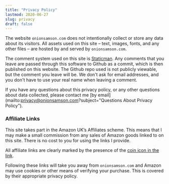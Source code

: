 ```yaml
---
title: "Privacy Policy"
lastmod: 2020-06-27
slug: privacy
draft: false
---
```


The website `onionsamson.com` does not intentionally collect or store
any data about its visitors.  All assets used on this site – text,
images, fonts, and any other files – are hosted by and served by
`onionsamson.com`.

The comment system used on this site is
[Staticman](https://staticman.net).  Any comments that you leave are
passed through this software to Github as a commit, which is then
published on this website.  The Github repo used is not publicly
viewable, but the comment you leave will be.  We don't ask for email
addresses, and you don't have to use your real name when leaving a
comment.

If you have any questions about this privacy policy, or any other
questions about data collected, please contact me [by
email](mailto:privacy@onionsamson.com?subject="Questions About Privacy
Policy").

### Affiliate Links

This site takes part in the Amazon UK’s Affiliates scheme.  This means
that I may make a small commission from any sales of Amazon goods linked
to on this site.  There is no cost to you for using the links I provide.

All affiliate links are clearly marked by the presence of the
<a href="https://www.amazon.co.uk/?tag=onionsamson-21" 
   class="onion-dollars">coin icon in the link</a>.

Following these links will take you away from `onionsamson.com` and
Amazon may use cookies or other means of verifying your purchase.  This
is covered by their appropriate privacy policy.
